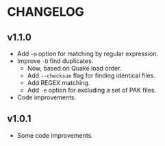 # CHANGELOG

## v1.1.0

* Add `-m` option for matching by regular expression.
* Improve `-D` find duplicates.
    - Now, based on Quake load order.
    - Add `--checksum` flag for finding identical files.
    - Add REGEX matching.
    - Add `-e` option for excluding a set of PAK files.
* Code improvements.


## v1.0.1

* Some code improvements.
